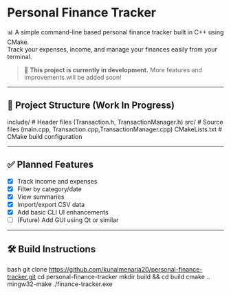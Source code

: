 # Personal Finance Tracker

📊 A simple command-line based personal finance tracker built in C++ using CMake.  
Track your expenses, income, and manage your finances easily from your terminal.

> 🚧 **This project is currently in development.** More features and improvements will be added soon!

---

## 📁 Project Structure (Work In Progress)
include/ # Header files (Transaction.h, TransactionManager.h)
src/ # Source files (main.cpp, Transaction.cpp,TransactionManager.cpp) 
CMakeLists.txt # CMake build configuration

---

## ✅ Planned Features

- [x] Track income and expenses
- [x] Filter by category/date
- [x] View summaries
- [x] Import/export CSV data
- [x] Add basic CLI UI enhancements
- [ ] (Future) Add GUI using Qt or similar

---

## 🛠️ Build Instructions

bash
git clone https://github.com/kunalmenaria20/personal-finance-tracker.git
cd personal-finance-tracker
mkdir build && cd build
cmake ..
mingw32-make
./finance-tracker.exe
